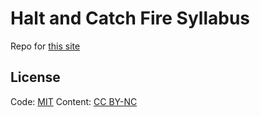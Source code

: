 # Halt and Catch Fire Syllabus

Repo for [this site](https://bits.ashleyblewer.com/halt-and-catch-fire-syllabus/)

## License

Code: [MIT](https://opensource.org/licenses/MIT)
Content: [CC BY-NC](https://creativecommons.org/licenses/by-nc/4.0/)
